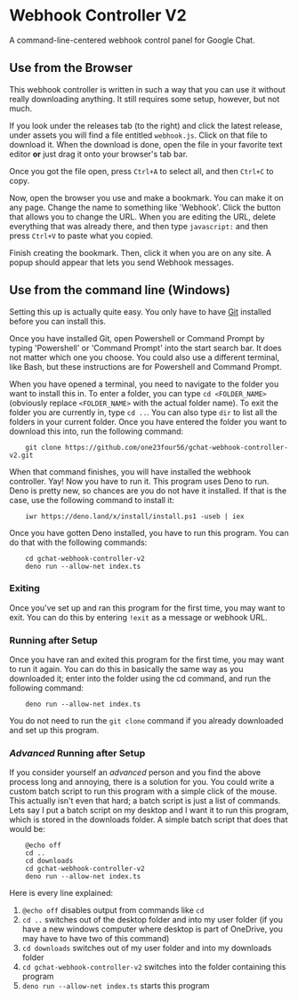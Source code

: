 # Webhook Controller V2

A command-line-centered webhook control panel for Google Chat. 

## Use from the Browser

This webhook controller is written in such a way that you can use it without really downloading anything. It still requires some setup, however, but not much.   

If you look under the releases tab (to the right) and click the latest release, under assets you will find a file entitled `webhook.js`. Click on that file to download it. When the download is done, open the file in your favorite text editor **or** just drag it onto your browser's tab bar. 

Once you got the file open, press `Ctrl+A` to select all, and then `Ctrl+C` to copy.  

Now, open the browser you use and make a bookmark. You can make it on any page. Change the name to something like 'Webhook'. Click the button that allows you to change the URL. When you are editing the URL, delete everything that was already there, and then type `javascript:` and then press `Ctrl+V` to paste what you copied.   

Finish creating the bookmark. Then, click it when you are on any site. A popup should appear that lets you send Webhook messages. 

## Use from the command line (Windows)

Setting this up is actually quite easy. You only have to have [Git](https://git-scm.com/downloads) installed before you can install this.  

Once you have installed Git, open Powershell or Command Prompt by typing 'Powershell' or 'Command Prompt' into the start search bar. It does not matter which one you choose. You could also use a different terminal, like Bash, but these instructions are for Powershell and Command Prompt.  

When you have opened a terminal, you need to navigate to the folder you want to install this in. To enter a folder, you can type  `cd <FOLDER_NAME>` (obviously replace `<FOLDER_NAME>` with the actual folder name). To exit the folder you are currently in, type `cd ..`. You can also type `dir` to list all the folders in your current folder. Once you have entered the folder you want to download this into, run the following command:

        git clone https://github.com/one23four56/gchat-webhook-controller-v2.git
        
When that command finishes, you will have installed the webhook controller. Yay! Now you have to run it. This program uses Deno to run. Deno is pretty new, so chances are you do not have it installed. If that is the case, use the following command to install it:

        iwr https://deno.land/x/install/install.ps1 -useb | iex

Once you have gotten Deno installed, you have to run this program. You can do that with the following commands:

        cd gchat-webhook-controller-v2
        deno run --allow-net index.ts

### Exiting 

Once you've set up and ran this program for the first time, you may want to exit. You can do this by entering `!exit` as a message or webhook URL. 

### Running after Setup

Once you have ran and exited this program for the first time, you may want to run it again. You can do this in basically the same way as you downloaded it; enter into the folder using the cd command, and run the following command: 

        deno run --allow-net index.ts

You do not need to run the `git clone` command if you already downloaded and set up this program. 

### *Advanced* Running after Setup 

If you consider yourself an *advanced* person and you find the above process long and annoying, there is a solution for you. You could write a custom batch script to run this program with a simple click of the mouse. This actually isn't even that hard; a batch script is just a list of commands. Lets say I put a batch script on my desktop and I want it to run this program, which is stored in the downloads folder. A simple batch script that does that would be:

        @echo off 
        cd ..
        cd downloads 
        cd gchat-webhook-controller-v2
        deno run --allow-net index.ts
        
Here is every line explained: 

1. `@echo off` disables output from commands like `cd`
2. `cd ..` switches out of the desktop folder and into my user folder (if you have a new windows computer where desktop is part of OneDrive, you may have to have two of this command)
3. `cd downloads` switches out of my user folder and into my downloads folder
4. `cd gchat-webhook-controller-v2` switches into the folder containing this program 
5. `deno run --allow-net index.ts` starts this program
